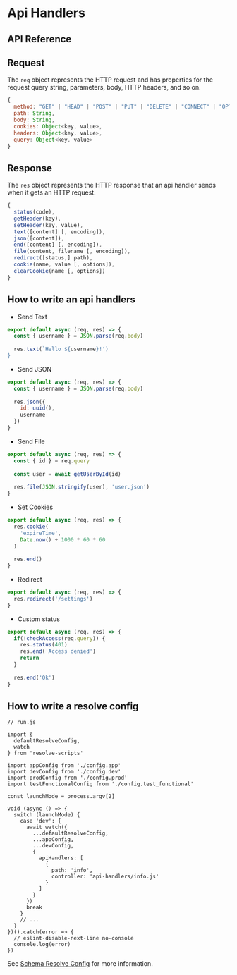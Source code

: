 # Api Handlers

## API Reference

## Request

The `req` object represents the HTTP request and has properties for the request query string, parameters, body, HTTP headers, and so on.

```js
{
  method: "GET" | "HEAD" | "POST" | "PUT" | "DELETE" | "CONNECT" | "OPTIONS" | "TRACE" | "PATCH",
  path: String,
  body: String,
  cookies: Object<key, value>,
  headers: Object<key, value>,
  query: Object<key, value>
}
```

## Response

The `res` object represents the HTTP response that an api handler sends when it gets an HTTP request.

```js
{
  status(code),
  getHeader(key),
  setHeader(key, value),
  text([content] [, encoding]),
  json([content]),
  end([content] [, encoding]),
  file(content, filename [, encoding]),
  redirect([status,] path),
  cookie(name, value [, options]),
  clearCookie(name [, options])
}
```

## How to write an api handlers

* Send Text

```js
export default async (req, res) => {
  const { username } = JSON.parse(req.body)
  
  res.text(`Hello ${username}!')
}
```

* Send JSON

```js
export default async (req, res) => {
  const { username } = JSON.parse(req.body)
    
  res.json({
    id: uuid(),
    username
  })
}
```

* Send File

```js
export default async (req, res) => {
  const { id } = req.query
  
  const user = await getUserById(id) 
  
  res.file(JSON.stringify(user), 'user.json')
}
```

* Set Cookies

```js
export default async (req, res) => {
  res.cookie(
    'expireTime',
    Date.now() + 1000 * 60 * 60
  )
  
  res.end()
}
```

* Redirect

```js
export default async (req, res) => {
  res.redirect('/settings')
}
```

* Custom status

```js
export default async (req, res) => {
  if(!checkAccess(req.query)) {
    res.status(401)
    res.end('Access denied')
    return
  }
  
  res.end('Ok')
}
```

## How to write a resolve config

```
// run.js

import {
  defaultResolveConfig,
  watch
} from 'resolve-scripts'

import appConfig from './config.app'
import devConfig from './config.dev'
import prodConfig from './config.prod'
import testFunctionalConfig from './config.test_functional'

const launchMode = process.argv[2]

void (async () => {
  switch (launchMode) {
    case 'dev': {
      await watch({
        ...defaultResolveConfig,
        ...appConfig,
        ...devConfig,
        {
          apiHandlers: [
            {
              path: 'info',
              controller: 'api-handlers/info.js'
            } 
          ]
        }
      })
      break
    }
    // ...
  }  
})().catch(error => {
  // eslint-disable-next-line no-console
  console.log(error)
})
```

See [Schema Resolve Config](../packages/core/resolve-scripts/configs/schema.resolve.config.json) for more information.